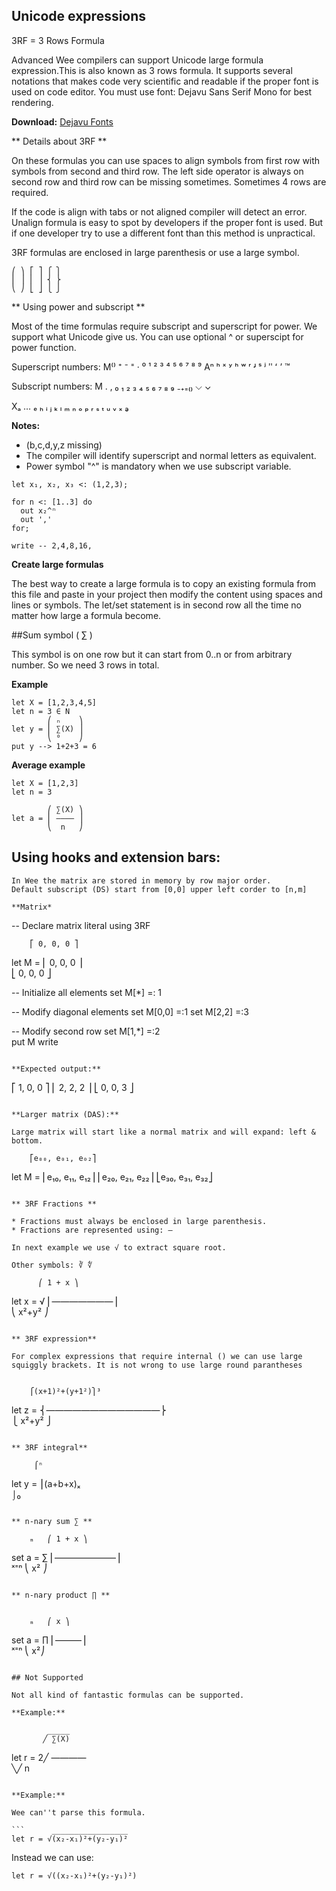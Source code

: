 ## Unicode expressions

3RF = 3 Rows Formula

Advanced Wee compilers can support Unicode large formula expression.This is also known as 3 rows formula. It supports several notations that makes code very scientific and readable if the proper font is used on code editor. You must use font: Dejavu Sans Serif Mono for best rendering.

**Download:** [Dejavu Fonts](https://dejavu-fonts.github.io/)

** Details about 3RF **

On these formulas you can use spaces to align symbols from first row with symbols from second and third row. The left side operator is always on second row and third row can be missing sometimes. Sometimes 4 rows are required.

If the code is align with tabs or not aligned compiler will detect an error. Unalign formula is easy to spot by developers if the proper font is used. But if one developer try to use a different font than this method is unpractical.

3RF formulas are enclosed in large parenthesis or use a large symbol.
                
    ⎛ ⎞ ⎡ ⎤ ⎧ ⎫   
    ⎜ ⎟ ⎢ ⎥ ⎨ ⎬  
    ⎝ ⎠ ⎣ ⎦ ⎩ ⎭   
   
** Using power and subscript **

Most of the time formulas require subscript and superscript for power. We support what Unicode give us. You can use optional ^ or superscipt for power function.

Superscript numbers:
M⁽⁾ ⁺ ⁻ ⁼ · ⁰ ¹ ² ³ ⁴ ⁵ ⁶ ⁷ ⁸ ⁹
Aⁿ ʰ ˣ ʸ ʰ ʷ ʳ ʴ ˢ ʲ ʺ ʻ ʼ ™

Subscript numbers:
M . ‚ ₀ ₁ ₂ ₃ ₄ ₅ ₆ ₇ ₈ ₉ ₋₊₌₍₎ ⌵ ⌄

Xₐ … ₑ ₕ ᵢ ⱼ ₖ ₗ ₘ ₙ ₒ ₚ ᵣ ₛ ₜ ᵤ ᵥ ₓ ₔ 

**Notes:**

* (b,c,d,y,z missing)
* The compiler will identify superscript and normal letters as equivalent.
* Power symbol "^" is mandatory when we use subscript variable.

```
let x₁, x₂, x₃ <: (1,2,3);

for n <: [1..3] do
  out x₂^ⁿ  
  out ','
for;

write -- 2,4,8,16,

```

**Create large formulas**

The best way to create a large formula is to copy an existing formula from this file and paste in your project then modify the content using spaces and lines or symbols. The let/set statement is in second row all the time no matter how large a formula become.  



##Sum symbol ( ∑ )

This symbol is on one row but it can start from 0..n or from arbitrary number. So we need 3 rows in total. 


**Example**
```
let X = [1,2,3,4,5]   
let n = 3 ∈ N         
        ⎛ ₙ    ⎞      
let y = ⎜ ∑(X) ⎟      
        ⎝ ⁰    ⎠           
put y --> 1+2+3 = 6     
```            

**Average example**
```  
let X = [1,2,3]  
let n = 3

        ⎛ ∑(X) ⎞
let a = ⎜ ———— ⎟
        ⎝  n   ⎠ 
```

## Using hooks and extension bars:
```
In Wee the matrix are stored in memory by row major order.
Default subscript (DS) start from [0,0] upper left corder to [n,m]

**Matrix*

```
-- Declare matrix literal using 3RF

        ⎡ 0, 0, 0 ⎤   
let M = ⎢ 0, 0, 0 ⎥   
        ⎣ 0, 0, 0 ⎦   

-- Initialize all elements
set M[*] =: 1

-- Modify diagonal elements
set M[0,0] =:1
set M[2,2] =:3

-- Modify second row
set M[1,*] =:2        
put M 
write
```

**Expected output:**
```
⎡ 1, 0, 0 ⎤
⎢ 2, 2, 2 ⎥
⎣ 0, 0, 3 ⎦

```

**Larger matrix (DAS):**

Large matrix will start like a normal matrix and will expand: left & bottom.

```
        ⎡e₀₀, e₀₁, e₀₂⎤  
let M = ⎢e₁₀, e₁₁, e₁₂⎥
        ⎢e₂₀, e₂₁, e₂₂⎥
        ⎣e₃₀, e₃₁, e₃₂⎦
```

** 3RF Fractions **

* Fractions must always be enclosed in large parenthesis.
* Fractions are represented using: —

In next example we use √ to extract square root.

Other symbols: ∛ ∜

```    
          ⎛ 1 + x ⎞
let x = √ ⎜———————⎟   
          ⎝ x²+y² ⎠   
```

** 3RF expression**

For complex expressions that require internal () we can use large squiggly brackets. It is not wrong to use large round parantheses 


```
        ⎧(x+1)²+(y+1²)⎫³
let z = ⎨—————————————⎬   
        ⎩    x²+y²    ⎭    
```

** 3RF integral**
```
         ⌠ⁿ         
let y =  ⎮(a+b+x)ₓ  
         ⌡₀          
```

** n-nary sum ∑ **

```
        ₘ   ⎛ 1 + x ⎞
set a = ∑   ⎜———————⎟   
        ˣ⁼ⁿ ⎝   x²  ⎠
```

** n-nary product ∏ **
 
```
        ₘ   ⎛ x ⎞
set a = ∏   ⎜———⎟   
        ˣ⁼ⁿ ⎝ x²⎠
```

## Not Supported

Not all kind of fantastic formulas can be supported.

**Example:** 
```         
            _____ 
           ╱ ∑(X)   
let r =  2╱  ————   
        ╲╱    n     
```

**Example:**

Wee can''t parse this formula.

```      _________________ 
let r = √(x₂-x₁)²+(y₂-y₁)²
```

Instead we can use:

```
let r = √((x₂-x₁)²+(y₂-y₁)²)
```